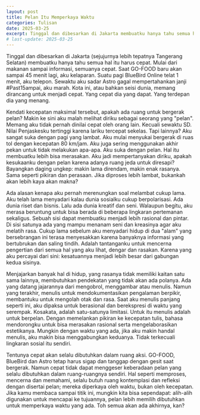 ```yaml
---
layout: post
title: Pelan Itu Memperkaya Waktu
categories: Tulisan
date: 2025-03-25
excerpt: Tinggal dan dibesarkan di Jakarta membuatku hanya tahu semua hal itu harus cepat. Dengan kecepatan tersebut, apakah ada ruang untuk bergerak pelan?
# last-update: 2025-03-25
---
```


Tinggal dan dibesarkan di Jakarta (sejujurnya lebih tepatnya Tangerang Selatan) membuatku hanya tahu semua hal itu harus cepat. Mulai dari makanan sampai informasi, semuanya cepat. Saat GO-FOOD baru akan sampai 45 menit lagi, aku kelaparan. Suatu pagi BlueBird Online telat 1 menit, aku telepon. Sewaktu aku sadar Astro gagal mempertahankan janji #Past15ampai, aku marah. Kota ini, atau bahkan seisi dunia, memang dirancang untuk menjadi cepat. Yang cepat dia yang dapat. Yang terdepan dia yang menang.

Kendati kecepatan maksimal tersebut, apakah ada ruang untuk bergerak pelan? Makin ke sini aku malah melihat diriku sebagai seorang yang "pelan". Memang aku tidak pernah dinilai cepat oleh orang lain. Kecuali sewaktu SD. Nilai Penjaskesku tertinggi karena lariku tercepat sekelas. Tapi lainnya? Aku sangat suka dengan pagi yang lambat. Aku mulai menyukai bergerak di ruas tol dengan kecepatan 80 km/jam. Aku juga sering menggunakan akhir pekan untuk tidak melakukan apa-apa. Aku suka dengan pelan. Hal itu membuatku lebih bisa merasakan. Aku jadi mempertanyakan diriku, apakah kesukaanku dengan pelan karena adanya ruang jeda untuk diresapi? Bayangkan daging ungkep: makin lama direndam, makin enak rasanya. Sama seperti pikiran dan perasaan. Jika diproses lebih lambat, bukankah akan lebih kaya akan makna?

Ada alasan kenapa aku pernah merenungkan soal melambat cukup lama. Aku telah lama menyadari kalau dunia sosialku cukup berpolarisasi. Ada dunia riset dan bisnis. Lalu ada dunia kreatif dan seni. Walaupun begitu, aku merasa beruntung untuk bisa berada di beberapa lingkaran pertemanan sekaligus. Sebuah sisi dapat membuatku menjadi lebih rasional dan pintar. Di sisi satunya ada yang mampu menanam seni dan kreasinya agar aku melatih rasa. Cukup lama sebelum aku menyadari hidup di dua "alam" yang bersebrangan ini terasa menyesakkan karena banyaknya informasi yang bertubrukan dan saling tindih. Adalah tantanganku untuk mencerna pengertian dari semua hal yang aku lihat, dengar dan rasakan. Karena yang aku percayai dari sini: kesatuannya menjadi lebih besar dari gabungan kedua sisinya.

Menjajarkan banyak hal di hidup, yang rasanya tidak memiliki kaitan satu sama lainnya, membutuhkan pendekatan yang tidak akan ada polanya. Ada yang datang jajarannya dari mengobrol, menggambar atau menulis. Namun yang terakhir, menulis untuk mendokumentasikan pengalaman berpikir, membantuku untuk mengolah otak dan rasa. Saat aku menulis panjang seperti ini, aku dipaksa untuk berasional dan berekspresi di waktu yang serempak. Kosakata, adalah satu-satunya limitasi. Untuk itu menulis adalah untuk berpelan. Dengan memelankan pikiran ke kecepatan tulis, bahasa mendorongku untuk bisa merasakan rasional serta mengelaborasikan estetikanya. Mungkin dengan waktu yang ada, jika aku makin handal menulis, aku makin bisa menggabungkan keduanya. Tidak terkecuali lingkaran sosial itu sendiri.

Tentunya cepat akan selalu dibutuhkan dalam ruang aksi. GO-FOOD, BlueBird dan Astro tetap harus sigap dan tanggap dengan gesit saat bergerak. Namun cepat tidak dapat menggeser keberadaan pelan yang selalu dibutuhkan dalam ruang-ruangnya sendiri. Hal seperti memproses, mencerna dan memahami, selalu butuh ruang kontemplasi dan refleksi dengan disertai pelan; mereka diperkaya oleh waktu, bukan oleh kecepatan. Jika kamu membaca sampai titik ini, mungkin kita bisa sependapat: alih-alih digunakan untuk mencapai ke tujuannya, pelan lebih memilih dibutuhkan untuk memperkaya waktu yang ada. Toh semua akan ada akhirnya, kan?
